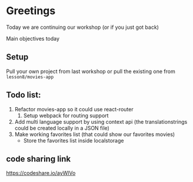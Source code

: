 # Greetings

Today we are continuing our workshop (or if you just got back)

Main objectives today

## Setup

Pull your own project from last workshop or pull the existing one from `lesson8/movies-app`

## Todo list:

1. Refactor movies-app so it could use react-router
   1. Setup webpack for routing support
2. Add multi language support by using context api (the translationstrings could be created locally in a JSON file)
3. Make working favorites list (that could show our favorites movies)
   - Store the favorites list inside localstorage

## code sharing link

https://codeshare.io/ayWlVo

